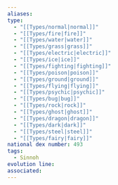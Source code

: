 ```yaml
---
aliases: 
type:
  - "[[Types/normal|normal]]"
  - "[[Types/fire|fire]]"
  - "[[Types/water|water]]"
  - "[[Types/grass|grass]]"
  - "[[Types/electric|electric]]"
  - "[[Types/ice|ice]]"
  - "[[Types/fighting|fighting]]"
  - "[[Types/poison|poison]]"
  - "[[Types/ground|ground]]"
  - "[[Types/flying|flying]]"
  - "[[Types/psychic|psychic]]"
  - "[[Types/bug|bug]]"
  - "[[Types/rock|rock]]"
  - "[[Types/ghost|ghost]]"
  - "[[Types/dragon|dragon]]"
  - "[[Types/dark|dark]]"
  - "[[Types/steel|steel]]"
  - "[[Types/fairy|fairy]]"
national dex number: 493
tags:
  - Sinnoh
evolution line: 
associated:
---
```


